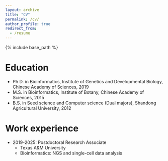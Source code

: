 ```yaml
---
layout: archive
title: "CV"
permalink: /cv/
author_profile: true
redirect_from:
  - /resume
---
```


{% include base_path %}

Education
======
* Ph.D. in Bioinformatics, Institute of Genetics and Developmental Biology, Chinese Academy of Sciences, 2019
* M.S. in Bioinformatics, Institute of Botany, Chinese Academy of Sciences, 2015
* B.S. in Seed science and Computer science (Dual majors), Shandong Agricultural University, 2012

Work experience
======
* 2019-2025: Postdoctoral Research Associate
  * Texas A&M University
  * Bioinformatics: NGS and single-cell data analysis
